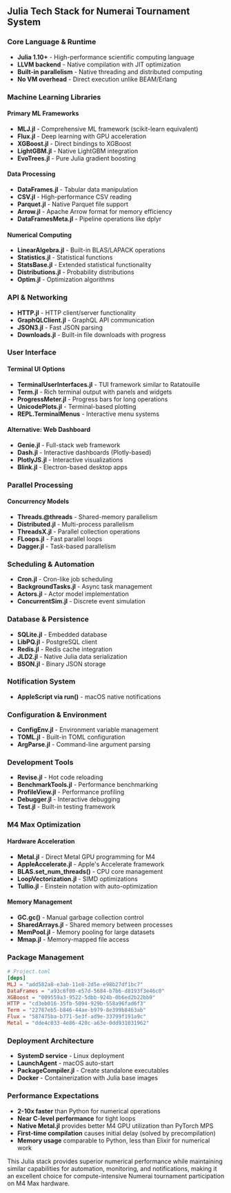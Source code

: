 ## Julia Tech Stack for Numerai Tournament System

### **Core Language & Runtime**
- **Julia 1.10+** - High-performance scientific computing language
- **LLVM backend** - Native compilation with JIT optimization
- **Built-in parallelism** - Native threading and distributed computing
- **No VM overhead** - Direct execution unlike BEAM/Erlang

### **Machine Learning Libraries**

#### **Primary ML Frameworks**
- **MLJ.jl** - Comprehensive ML framework (scikit-learn equivalent)
- **Flux.jl** - Deep learning with GPU acceleration
- **XGBoost.jl** - Direct bindings to XGBoost
- **LightGBM.jl** - Native LightGBM integration
- **EvoTrees.jl** - Pure Julia gradient boosting

#### **Data Processing**
- **DataFrames.jl** - Tabular data manipulation
- **CSV.jl** - High-performance CSV reading
- **Parquet.jl** - Native Parquet file support
- **Arrow.jl** - Apache Arrow format for memory efficiency
- **DataFramesMeta.jl** - Pipeline operations like dplyr

#### **Numerical Computing**
- **LinearAlgebra.jl** - Built-in BLAS/LAPACK operations
- **Statistics.jl** - Statistical functions
- **StatsBase.jl** - Extended statistical functionality
- **Distributions.jl** - Probability distributions
- **Optim.jl** - Optimization algorithms

### **API & Networking**
- **HTTP.jl** - HTTP client/server functionality
- **GraphQLClient.jl** - GraphQL API communication
- **JSON3.jl** - Fast JSON parsing
- **Downloads.jl** - Built-in file downloads with progress

### **User Interface**

#### **Terminal UI Options**
- **TerminalUserInterfaces.jl** - TUI framework similar to Ratatouille
- **Term.jl** - Rich terminal output with panels and widgets
- **ProgressMeter.jl** - Progress bars for long operations
- **UnicodePlots.jl** - Terminal-based plotting
- **REPL.TerminalMenus** - Interactive menu systems

#### **Alternative: Web Dashboard**
- **Genie.jl** - Full-stack web framework
- **Dash.jl** - Interactive dashboards (Plotly-based)
- **PlotlyJS.jl** - Interactive visualizations
- **Blink.jl** - Electron-based desktop apps

### **Parallel Processing**

#### **Concurrency Models**
- **Threads.@threads** - Shared-memory parallelism
- **Distributed.jl** - Multi-process parallelism
- **ThreadsX.jl** - Parallel collection operations
- **FLoops.jl** - Fast parallel loops
- **Dagger.jl** - Task-based parallelism

### **Scheduling & Automation**
- **Cron.jl** - Cron-like job scheduling
- **BackgroundTasks.jl** - Async task management
- **Actors.jl** - Actor model implementation
- **ConcurrentSim.jl** - Discrete event simulation

### **Database & Persistence**
- **SQLite.jl** - Embedded database
- **LibPQ.jl** - PostgreSQL client
- **Redis.jl** - Redis cache integration
- **JLD2.jl** - Native Julia data serialization
- **BSON.jl** - Binary JSON storage

### **Notification System**
- **AppleScript via run()** - macOS native notifications

### **Configuration & Environment**
- **ConfigEnv.jl** - Environment variable management
- **TOML.jl** - Built-in TOML configuration
- **ArgParse.jl** - Command-line argument parsing

### **Development Tools**
- **Revise.jl** - Hot code reloading
- **BenchmarkTools.jl** - Performance benchmarking
- **ProfileView.jl** - Performance profiling
- **Debugger.jl** - Interactive debugging
- **Test.jl** - Built-in testing framework

### **M4 Max Optimization**

#### **Hardware Acceleration**
- **Metal.jl** - Direct Metal GPU programming for M4
- **AppleAccelerate.jl** - Apple's Accelerate framework
- **BLAS.set_num_threads()** - CPU core management
- **LoopVectorization.jl** - SIMD optimizations
- **Tullio.jl** - Einstein notation with auto-optimization

#### **Memory Management**
- **GC.gc()** - Manual garbage collection control
- **SharedArrays.jl** - Shared memory between processes
- **MemPool.jl** - Memory pooling for large datasets
- **Mmap.jl** - Memory-mapped file access


### **Package Management**
```toml
# Project.toml
[deps]
MLJ = "add582a8-e3ab-11e8-2d5e-e98b27df1bc7"
DataFrames = "a93c6f00-e57d-5684-b7b6-d8193f3e46c0"
XGBoost = "009559a3-9522-5dbb-924b-0b6ed2b22bb9"
HTTP = "cd3eb016-35fb-5094-929b-558a96fad6f3"
Term = "22787eb5-b846-44ae-b979-8e399b8463ab"
Flux = "587475ba-b771-5e3f-ad9e-33799f191a9c"
Metal = "dde4c033-4e86-420c-a63e-0dd931031962"
```

### **Deployment Architecture**
- **SystemD service** - Linux deployment
- **LaunchAgent** - macOS auto-start
- **PackageCompiler.jl** - Create standalone executables
- **Docker** - Containerization with Julia base images

### **Performance Expectations**
- **2-10x faster** than Python for numerical operations
- **Near C-level performance** for tight loops
- **Native Metal.jl** provides better M4 GPU utilization than PyTorch MPS
- **First-time compilation** causes initial delay (solved by precompilation)
- **Memory usage** comparable to Python, less than Elixir for numerical work

This Julia stack provides superior numerical performance while maintaining similar capabilities for automation, monitoring, and notifications, making it an excellent choice for compute-intensive Numerai tournament participation on M4 Max hardware.
